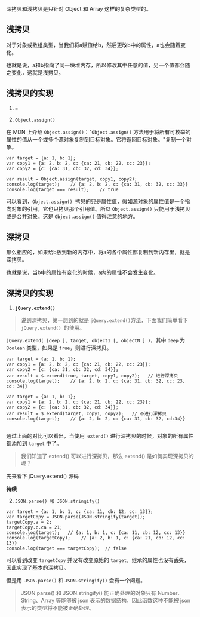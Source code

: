 深拷贝和浅拷贝是只针对 Object 和 Array 这样的复杂类型的。

## 浅拷贝

对于对象或数组类型，当我们将a赋值给b，然后更改b中的属性，a也会随着变化。

也就是说，a和b指向了同一块堆内存，所以修改其中任意的值，另一个值都会随之变化，这就是浅拷贝。

## 浅拷贝的实现

1. **`=`**

2. `Object.assign()`
   
在 MDN 上介绍 `Object.assign()`："`Object.assign()` 方法用于将所有可枚举的属性的值从一个或多个源对象复制到目标对象。它将返回目标对象。"复制一个对象。

```
var target = {a: 1, b: 1};
var copy1 = {a: 2, b: 2, c: {ca: 21, cb: 22, cc: 23}};
var copy2 = {c: {ca: 31, cb: 32, cd: 34}};

var result = Object.assign(target, copy1, copy2);
console.log(target);    // {a: 2, b: 2, c: {ca: 31, cb: 32, cc: 33}}
console.log(target === result);    // true
 ```
可以看到，`Object.assign() `拷贝的只是属性值，假如源对象的属性值是一个指向对象的引用，它也只拷贝那个引用值。所以 `Object.assign()` 只能用于浅拷贝或是合并对象。这是 `Object.assign()` 值得注意的地方。


## 深拷贝

那么相应的，如果给b放到新的内存中，将a的各个属性都复制到新内存里，就是深拷贝。

也就是说，当b中的属性有变化的时候，a内的属性不会发生变化。


## 深拷贝的实现

1. **`jQuery.extend()`**

> 说到深拷贝，第一想到的就是 `jQuery.extend()`方法，下面我们简单看下 `jQuery.extend() `的使用。

`jQuery.extend( [deep ], target, object1 [, objectN ] )`，其中 `deep` 为 `Boolean` 类型，如果是 `true`，则进行深拷贝。

```
var target = {a: 1, b: 1};
var copy1 = {a: 2, b: 2, c: {ca: 21, cb: 22, cc: 23}};
var copy2 = {c: {ca: 31, cb: 32, cd: 34}};
var result = $.extend(true, target, copy1, copy2);   // 进行深拷贝
console.log(target);    // {a: 2, b: 2, c: {ca: 31, cb: 32, cc: 23, cd: 34}}
```
```
var target = {a: 1, b: 1};
var copy1 = {a: 2, b: 2, c: {ca: 21, cb: 22, cc: 23}};
var copy2 = {c: {ca: 31, cb: 32, cd: 34}};
var result = $.extend(target, copy1, copy2);   // 不进行深拷贝
console.log(target);    // {a: 2, b: 2, c: {ca: 31, cb: 32, cd:34}}
 
```

通过上面的对比可以看出，当使用` extend()` 进行深拷贝的时候，对象的所有属性都添加到 `target` 中了。

> 我们知道了 extend() 可以进行深拷贝，那么 extend() 是如何实现深拷贝的呢？

先来看下 jQuery.extend() 源码

**待续**

2. `JSON.parse() 和 JSON.stringify()`

```
var target = {a: 1, b: 1, c: {ca: 11, cb: 12, cc: 13}};
var targetCopy = JSON.parse(JSON.stringify(target));
targetCopy.a = 2;
targetCopy.c.ca = 21;
console.log(target);   // {a: 1, b: 1, c: {ca: 11, cb: 12, cc: 13}}
console.log(targetCopy);    // {a: 2, b: 1, c: {ca: 21, cb: 12, cc: 13}}
console.log(target === targetCopy);  // false
```

可以看到改变 `targetCopy` 并没有改变原始的 `target`，继承的属性也没有丢失，因此实现了基本的深拷贝。

但是用` JSON.parse()` 和 `JSON.stringify()` 会有一个问题。
> JSON.parse() 和 JSON.stringify() 能正确处理的对象只有 Number、String、Array 等能够被 json 表示的数据结构，因此函数这种不能被 json 表示的类型将不能被正确处理。